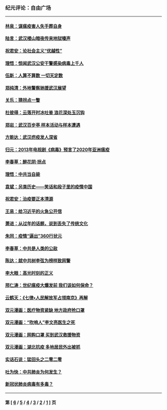 ### 纪元评论：自由广场
---
#### [林泉：谋瘟疫害人失手葬自身](../../pages/nsc993/n11897892.md) 
#### [陆言：武汉楼山暗夜传来地狱嚎声](../../pages/nsc993/n11897033.md) 
#### [祝君安：论社会主义“优越性”](../../pages/nsc993/n11897005.md) 
#### [理悟：惊闻武汉公安干警感染病毒上千人](../../pages/nsc993/n11896947.md) 
#### [伍新：人算不算数 一切天定数](../../pages/nsc993/n11893372.md) 
#### [郑纯清：外地警察驰援武汉展望](../../pages/nsc993/n11893115.md) 
#### [关乐：猜拐点一瞥](../../pages/nsc993/n11893020.md) 
#### [杜彼得：云落开时冰吐鉴 浪花深处玉沉钩](../../pages/nsc993/n11892107.md) 
#### [郑岩：武汉百步亭 样本活动与样本遭遇](../../pages/nsc993/n11892310.md) 
#### [方能达：武汉疠疫发人深省](../../pages/nsc993/n11891376.md) 
#### [归元：2013年电视剧《病毒》预言了2020年亚洲瘟疫](../../pages/nsc993/n11891126.md) 
#### [李春草：醉花阴·拐点](../../pages/nsc993/n11890567.md) 
#### [理悟：中共当自毙](../../pages/nsc993/n11890559.md) 
#### [袁斌：另类历史——笑话和段子里的疫情中国](../../pages/nsc993/n11889243.md) 
#### [祝君安：治疫要正本清源](../../pages/nsc993/n11889085.md) 
#### [王易：给习近平的火急公开信](../../pages/nsc993/n11888225.md) 
#### [萧进：从过年的话题，说到丢失了传统文化](../../pages/nsc993/n11887732.md) 
#### [朱同：疫情“逼出”360行状元](../../pages/nsc993/n11887678.md) 
#### [李春草：中共是人类的公敌](../../pages/nsc993/n11887656.md) 
#### [陈达：就中共树李弦为榜样致网警](../../pages/nsc993/n11887625.md) 
#### [李大眼：高光时刻的正义](../../pages/nsc993/n11887585.md) 
#### [邢仁涛：世纪瘟疫大爆发前 我们该如何保命？](../../pages/nsc993/n11887535.md) 
#### [云鹤天：《七律▪人民解放军占领南京》再解](../../pages/nsc993/n11887524.md) 
#### [双元漫画：医疗物资紧缺 地方政府抢口罩](../../pages/nsc993/n11884744.md) 
#### [双元漫画：“吹哨人”李文亮医生之死](../../pages/nsc993/n11884705.md) 
#### [双元漫画：网购口罩 买到武汉救援物资](../../pages/nsc993/n11884670.md) 
#### [双元漫画：湖北抗疫 多地居民外出被抓](../../pages/nsc993/n11884643.md) 
#### [实话石说：猛回头之二零二零](../../pages/nsc993/n11883968.md) 
#### [吐为快：中共肺炎为何发生？](../../pages/nsc993/n11882180.md) 
#### [新冠状肺炎病毒有多毒？](../../pages/nsc993/n11881790.md) 

---
#### 第 [ [6](./6.md) / [5](./5.md) / [4](./4.md) / [3](./3.md) / [2](./2.md) / [1](./1.md) ] 页
